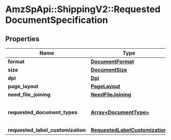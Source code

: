 # AmzSpApi::ShippingV2::RequestedDocumentSpecification

## Properties
Name | Type | Description | Notes
------------ | ------------- | ------------- | -------------
**format** | [**DocumentFormat**](DocumentFormat.md) |  | 
**size** | [**DocumentSize**](DocumentSize.md) |  | 
**dpi** | [**Dpi**](Dpi.md) |  | [optional] 
**page_layout** | [**PageLayout**](PageLayout.md) |  | [optional] 
**need_file_joining** | [**NeedFileJoining**](NeedFileJoining.md) |  | 
**requested_document_types** | [**Array&lt;DocumentType&gt;**](DocumentType.md) | A list of the document types requested. | 
**requested_label_customization** | [**RequestedLabelCustomization**](RequestedLabelCustomization.md) |  | [optional] 


